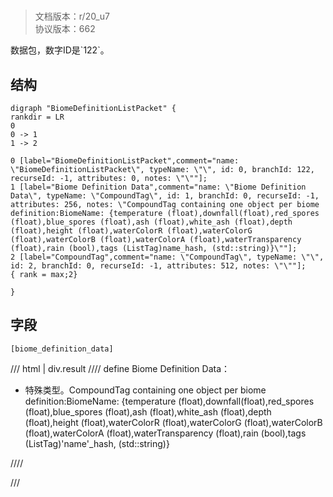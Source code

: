 # <!-- md:samp BiomeDefinitionListPacket -->

> 文档版本：r/20_u7<br/>协议版本：662

<!-- md:samp BiomeDefinitionListPacket -->数据包，数字ID是`122`。

## 结构

```viz
digraph "BiomeDefinitionListPacket" {
rankdir = LR
0
0 -> 1
1 -> 2

0 [label="BiomeDefinitionListPacket",comment="name: \"BiomeDefinitionListPacket\", typeName: \"\", id: 0, branchId: 122, recurseId: -1, attributes: 0, notes: \"\""];
1 [label="Biome Definition Data",comment="name: \"Biome Definition Data\", typeName: \"CompoundTag\", id: 1, branchId: 0, recurseId: -1, attributes: 256, notes: \"CompoundTag containing one object per biome definition:BiomeName: {temperature (float),downfall(float),red_spores (float),blue_spores (float),ash (float),white_ash (float),depth (float),height (float),waterColorR (float),waterColorG (float),waterColorB (float),waterColorA (float),waterTransparency (float),rain (bool),tags (ListTag)name_hash, (std::string)}\""];
2 [label="CompoundTag",comment="name: \"CompoundTag\", typeName: \"\", id: 2, branchId: 0, recurseId: -1, attributes: 512, notes: \"\""];
{ rank = max;2}

}

```

## 字段

```title='BiomeDefinitionListPacket'
[biome_definition_data]
```

/// html | div.result
//// define
Biome Definition Data：[<!-- md:samp CompoundTag -->](../types/compoundtag.md)

- 特殊类型。CompoundTag containing one object per biome definition:BiomeName: {temperature (float),downfall(float),red_spores (float),blue_spores (float),ash (float),white_ash (float),depth (float),height (float),waterColorR (float),waterColorG (float),waterColorB (float),waterColorA (float),waterTransparency (float),rain (bool),tags (ListTag)'name'_hash, (std::string)}


////

///


